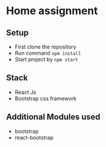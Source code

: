 # Home assignment

## Setup

- First clone the repository
- Run command `npm install`
- Start project by `npm start`

## Stack 
- React Js
- Bootstrap css framework

## Additional Modules used
- bootstrap
- react-bootstrap
